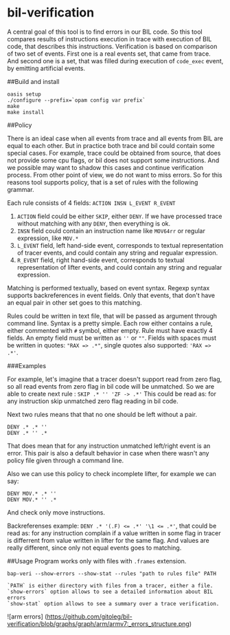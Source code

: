 # bil-verification

A central goal of this tool is to find errors in our BIL code. So this tool
compares results of instructions execution in trace with execution of BIL code,
that describes this instructions. Verification is based on comparison of two
set of events. First one is a real events set, that came from trace. And second
one is a set, that was filled during execution of `code_exec` event, by
emitting artificial events.

##Build and install
```
oasis setup
./configure --prefix=`opam config var prefix`
make
make install
```
##Policy

There is an ideal case when all events from trace and all events from
BIL are equal to each other. But in practice both trace and bil could
contain some special cases. For example, trace could be obtained from
source, that does not provide some cpu flags, or bil does not support
some instructions.  And we possible may want to shadow this cases and
continue verification process. From other point of view, we do not want
to miss errors. So for this reasons tool supports policy, that is a set
of rules with the following grammar.

Each rule consists of 4 fields: `ACTION INSN L_EVENT R_EVENT`

1. `ACTION`  field could be either `SKIP`, either `DENY`. If we have processed
   trace without matching with any `DENY`, then everything is ok.
2. `INSN`    field could contain an instruction name like `MOV64rr` or regular
   expression, like `MOV.*`
3. `L_EVENT` field, left hand-side event, corresponds to textual representation
   of tracer events, and could contain any string and regualar expression.
4. `R_EVENT` field, right hand-side event, corresponds to textual representation
   of lifter events, and could contain any string and regualar expression.

Matching is performed textually, based on event syntax. Regexp syntax supports
backreferences in event fields. Only that events, that don't have an equal
pair in other set goes to this matching.

Rules could be written in text file, that will be passed as argument through
command line. Syntax is a pretty simple. Each row either contains a rule,
either commented with `#` symbol, either empty. Rule must have exactly
4 fields. An empty field must be written as `''` or `""`. Fields with spaces
must be written in quotes: `"RAX => .*"`, single quotes also supported:
`'RAX => .*'`.

###Examples

For example, let's imagine that a tracer doesn't support read from zero
flag, so all read events from zero flag in bil code will be unmatched.
So we are able to create next rule :
`SKIP .* '' 'ZF -> .*'`
This could be read as: for any instruction skip unmatched zero flag
reading in bil code.

Next two rules means that that no one should be left without a pair.
```
DENY .* .* ''
DENY .* '' .*
```
That does mean that for any instruction unmatched left/right event is an error.
This pair is also a default behavior in case when there wasn't any policy file
given through a command line.

Also we can use this policy to check incomplete lifter, for example we can say:
```
DENY MOV.* .* ''
DENY MOV.* '' .*
```
And check only move instructions.

Backreferenses example: `DENY .* '(.F) <= .*' '\1 <= .*'`, that could be read
as: for any instruction complain if a value written in some flag in tracer is
differrent from value written in lifter for the same flag. And values are
really different, since only not equal events goes to matching.

##Usage
Program works only with files with `.frames` extension.
```
bap-veri --show-errors --show-stat --rules "path to rules file" PATH

`PATH` is either directory with files from a tracer, either a file.
`show-errors` option allows to see a detailed information about BIL errors
`show-stat` option allows to see a summary over a trace verification.

```

![arm errors] 
(https://github.com/gitoleg/bil-verification/blob/graphs/graph/arm/armv7:_errors_structure.png)



